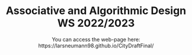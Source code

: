 <h1 align="center"> Associative and Algorithmic Design WS 2022/2023 </h1>
<p align="center"> You can access the web-page here: https://larsneumann98.github.io/CityDraftFinal/ </p>
